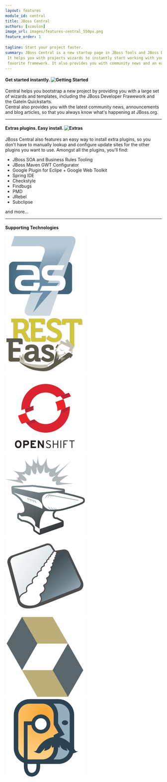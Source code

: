 ```yaml
---
layout: features
module_id: central
title: JBoss Central
authors: [xcoulon]
image_url: images/features-central_550px.png
feature_order: 1

tagline: Start your project faster.
summary: JBoss Central is a new startup page in JBoss Tools and JBoss Developer Studio. 
 It helps you with projects wizards to instantly start working with your 
 favorite framework. It also provides you with community news and an easy way to install extra plugins.
---
```


#### Get started instantly. ![Getting Started](./images/features-central_334px.png)
Central helps you bootstrap a new project by providing you with a large set of wizards and templates, 
including the JBoss Developer Frawework and the GateIn Quickstarts.   
Central also provides you with the latest community news, announcements and blog articles, 
so that you always know what's happening at JBoss.org.

***
#### Extras plugins. Easy install. ![Extras](./images/features-central-extras_334px.png)
JBoss Central also features an easy way to install extra plugins, 
so you don't have to manually lookup and configure update sites for the other plugins you want to use. 
Amongst all the plugins, you'll find:

* JBoss SOA and Business Rules Tooling
* JBoss Maven GWT Configurator
* Google Plugin for Eclipe  + Google Web Toolkit
* Spring IDE
* Checkstyle
* Findbugs
* PMD
* JRebel
* Subclipse

and more...

***

#### Supporting Technologies

![JBoss AS 7](images/jbossas7_icon_256x.png)
![RestEasy](images/resteasy_icon_256x.png)
![OpenShift](images/openshift_icon_256x.png)
![Forge](images/jbossforge_icon_256x.png) 
![Weld](images/weld_icon_256x.png)
![Hibernate](images/hibernate_icon_256x.png)
![Richfaces](images/richfaces_icon_256x.png)
